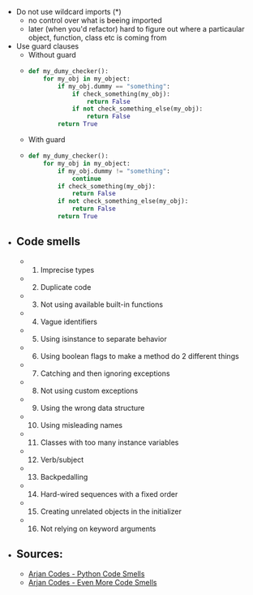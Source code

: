 - Do not use wildcard imports (\*)
	- no control over what is beeing imported
	- later (when you'd refactor) hard to figure out where a particaular object, function, class etc is coming from
- Use guard clauses
	- Without guard
	- ```python
	  def my_dumy_checker():
	      for my_obj in my_object:
	          if my_obj.dummy == "something":
	              if check_something(my_obj):
	                  return False
	              if not check_something_else(my_obj):
	                  return False
	          return True
	  ```
	- With guard
	- ```python
	  def my_dumy_checker():
	      for my_obj in my_object:
	          if my_obj.dummy != "something":
	              continue
	          if check_something(my_obj):
	              return False
	          if not check_something_else(my_obj):
	              return False
	          return True
	  ```
- ## Code smells
	- 1. Imprecise types
	- 2. Duplicate code
	- 3. Not using available built-in functions
	- 4. Vague identifiers
	- 5. Using isinstance to separate behavior
	- 6. Using boolean flags to make a method do 2 different things
	- 7. Catching and then ignoring exceptions
	- 8. Not using custom exceptions
	- 9. Using the wrong data structure
	- 10. Using misleading names
	- 11. Classes with too many instance variables
	- 12. Verb/subject
	- 13. Backpedalling
	- 14. Hard-wired sequences with a fixed order
	- 15. Creating unrelated objects in the initializer
	- 16. Not relying on keyword arguments
- ## Sources:
	- [Arjan Codes - Python Code Smells](https://www.youtube.com/watch?v=LrtnLEkOwFE)
	- [Arjan Codes - Even More Code Smells](https://www.youtube.com/watch?v=Kl3_Gmn4Ujg)